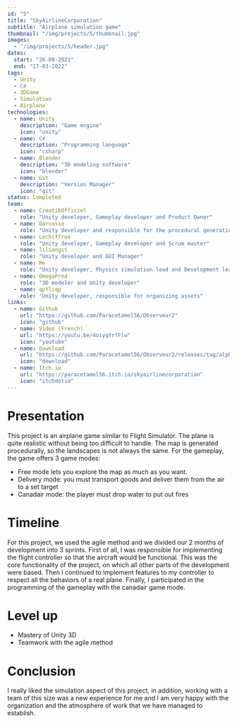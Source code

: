 ```yaml
---
id: "5"
title: "SkyAirlineCorporation"
subtitle: "Airplane simulation game"
thumbnail: "/img/projects/5/thumbnail.jpg"
images:
  - "/img/projects/5/header.jpg"
dates:
  start: "26-09-2021"
  end: "17-03-2022"
tags:
  - Unity
  - C#
  - 3DGame
  - Simulation
  - Airplane
technologies:
  - name: Unity
    description: "Game engine"
    icon: "unity"
  - name: C#
    description: "Programming language"
    icon: "csharp"
  - name: Blender
    description: "3D modeling software"
    icon: "blender"
  - name: Git
    description: "Version Manager"
    icon: "git"
status: Completed
team:
  - name: CreatibOfficiel
    role: "Unity developer, Gameplay developer and Product Owner"
  - name: Darvasse
    role: "Unity developer and responsible for the procedural generation of the terrain"
  - name: Lechiffre4
    role: "Unity developer, Gameplay developer and Scrum master"
  - name: liliangst
    role: "Unity developer and GUI Manager"
  - name: Me
    role: "Unity developer, Physics simulation lead and Development lead"
  - name: OmegaProd
    role: "3D modeler and Unity developer"
  - name: qpYliqp
    role: "Unity developer, responsible for organizing assets"
links:
  - name: Github
    url: "https://github.com/Paracetamol56/Observeur2"
    icon: "github"
  - name: Video (French)
    url: "https://youtu.be/4oiyqYrfFlw"
    icon: "youtube"
  - name: Download
    url: "https://github.com/Paracetamol56/Observeur2/releases/tag/alpha-0.2.0"
    icon: "download"
  - name: Itch.io
    url: "https://paracetamol56.itch.io/skyairlinecorporation"
    icon: "itchdotio"
---
```


# Presentation

This project is an airplane game similar to Flight Simulator. The plane is quite realistic without being too difficult to handle.
The map is generated procedurally, so the landscapes is not always the same.
For the gameplay, the game offers 3 game modes:

- Free mode lets you explore the map as much as you want.
- Delivery mode: you must transport goods and deliver them from the air to a set target
- Canadair mode: the player must drop water to put out fires

# Timeline

For this project, we used the agile method and we divided our 2 months of development into 3 sprints.
First of all, I was responsible for implementing the flight controller so that the aircraft would be functional. This was the core functionality of the project, on which all other parts of the development were based.
Then I continued to implement features to my controller to respect all the behaviors of a real plane.
Finally, I participated in the programming of the gameplay with the canadair game mode.

# Level up

- Mastery of Unity 3D
- Teamwork with the agile method

# Conclusion

I really liked the simulation aspect of this project, in addition, working with a team of this size was a new experience for me and I am very happy with the organization and the atmosphere of work that we have managed to establish.
